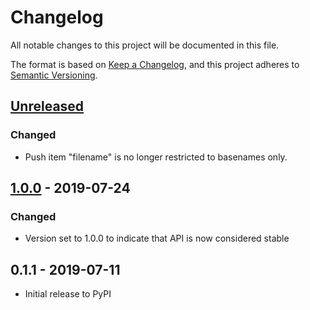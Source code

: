 # Changelog

All notable changes to this project will be documented in this file.

The format is based on [Keep a Changelog](https://keepachangelog.com/en/1.0.0/),
and this project adheres to [Semantic Versioning](https://semver.org/spec/v2.0.0.html).

## [Unreleased]

### Changed

- Push item "filename" is no longer restricted to basenames only.

## [1.0.0] - 2019-07-24

### Changed
- Version set to 1.0.0 to indicate that API is now considered stable

## 0.1.1 - 2019-07-11

- Initial release to PyPI

[Unreleased]: https://github.com/release-engineering/pushcollector/compare/v1.0.0...HEAD
[1.0.0]: https://github.com/release-engineering/pushcollector/compare/v0.1.1...v1.0.0
